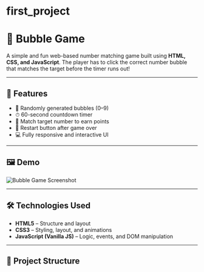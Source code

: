 # first_project
# 🎯 Bubble Game

A simple and fun web-based number matching game built using **HTML, CSS, and JavaScript**. The player has to click the correct number bubble that matches the target before the timer runs out!

---

## 🚀 Features

- 🔢 Randomly generated bubbles (0–9)
- ⏱ 60-second countdown timer
- 🧠 Match target number to earn points
- 🔁 Restart button after game over
- 💻 Fully responsive and interactive UI

---

## 🖼️ Demo

![Bubble Game Screenshot](screenshot.png) <!-- You can add your own screenshot image -->

---

## 🛠 Technologies Used

- **HTML5** – Structure and layout  
- **CSS3** – Styling, layout, and animations  
- **JavaScript (Vanilla JS)** – Logic, events, and DOM manipulation

---

## 📂 Project Structure

